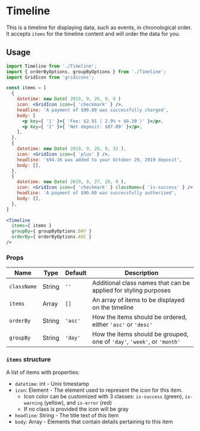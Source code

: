Timeline
===

This is a timeline for displaying data, such as events, in chronological order.
It accepts `items` for the timeline content and will order the data for you.

## Usage

```jsx
import Timeline from './Timeline';
import { orderByOptions, groupByOptions } from './Timeline';
import GridIcon from 'gridicons';

const items = [
  {
    datetime: new Date( 2019, 9, 28, 9, 0 )
    icon: <GridIcon icon={ 'checkmark' } />,
    headline: 'A payment of $90.00 was successfully charged',
    body: [
      <p key={ '1' }>{ 'Fee: $2.91 ( 2.9% + $0.30 )' }</p>,
      <p key={ '2' }>{ 'Net deposit: $87.09' }</p>,
    ],
  },
  {
    datetime: new Date( 2019, 9, 28, 9, 32 ),
    icon: <GridIcon icon={ 'plus' } />,
    headline: '$94.16 was added to your October 29, 2019 deposit',
    body: [],
  },
  {
    datetime: new Date( 2019, 9, 27, 20, 9 ),
    icon: <GridIcon icon={ 'checkmark' } className={ 'is-success' } />,
    headline: 'A payment of $90.00 was successfully authorized',
    body: [],
  },
]

<Timeline
  items={ items }
  groupBy={ groupByOptions.DAY }
  orderBy={ orderByOptions.ASC }
/>
```

### Props

Name | Type | Default | Description
--- | --- | --- | ---
`className` | String | `''` | Additional class names that can be applied for styling purposes
`items` | Array | `[]` | An array of items to be displayed on the timeline
`orderBy` | String | `'asc'` | How the items should be ordered, either `'asc'` or `'desc'`
`groupBy` | String | `'day'` | How the items should be grouped, one of `'day'`, `'week'`, or `'month'`


### `items` structure

A list of items with properties:

- `datetime`: int - Unix timestamp
- `icon`: Element - The element used to represent the icon for this item.
  - Icon color can be customized with 3 classes: `is-success` (green), `is-warning` (yellow), and `is-error` (red)
  - If no class is provided the icon will be gray
- `headline`: String - The title text of this item
- `body`: Array - Elements that contain details pertaining to this item
